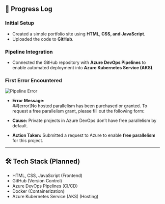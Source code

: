
## 📖 Progress Log

### Initial Setup
- Created a simple portfolio site using **HTML, CSS, and JavaScript**.  
- Uploaded the code to **GitHub**.

### Pipeline Integration
- Connected the GitHub repository with **Azure DevOps Pipelines** to enable automated deployment into **Azure Kubernetes Service (AKS)**.

### First Error Encountered

![Pipeline Error](Portfolio/ReadMe/images/image.png)
- **Error Message:**  
##[error]No hosted parallelism has been purchased or granted.
To request a free parallelism grant, please fill out the following form:

- **Cause:** Private projects in Azure DevOps don’t have free parallelism by default.  
- **Action Taken:** Submitted a request to Azure to enable **free parallelism** for this project.

---

## 🛠️ Tech Stack (Planned)
- HTML, CSS, JavaScript (Frontend)  
- GitHub (Version Control)  
- Azure DevOps Pipelines (CI/CD)  
- Docker (Containerization)  
- Azure Kubernetes Service (AKS) (Hosting)


